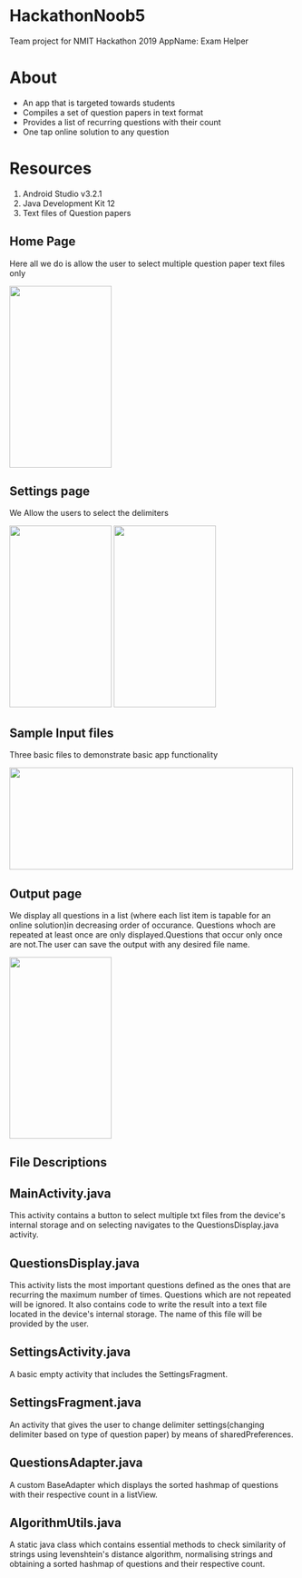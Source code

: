 # HackathonNoob5
Team project for NMIT Hackathon 2019
AppName: Exam Helper

# About
* An app that is targeted towards students
* Compiles a set of question papers in text format
* Provides a list of recurring questions with their count 
* One tap online solution to any question
# Resources
1) Android Studio v3.2.1
2) Java Development Kit 12
3) Text files of Question papers
## Home Page
Here all we do is allow the user to select multiple question paper text files only

<img src ="https://user-images.githubusercontent.com/44922285/51634124-73740d00-1f79-11e9-87c5-1f6d6ac58b0d.jpeg" height="320" width="180">

## Settings page
We Allow the users to select the delimiters

<img src="https://user-images.githubusercontent.com/44922285/51634842-4163aa80-1f7b-11e9-9afb-807087d7cdba.jpeg" height="320" width="180">                               <img src="https://user-images.githubusercontent.com/44922285/51634712-f6e22e00-1f7a-11e9-8f4b-b75e248d1d7f.jpeg" height="320" width="180">

## Sample Input files
Three basic files to demonstrate basic app functionality

<img src="https://user-images.githubusercontent.com/44922285/51635561-11b5a200-1f7d-11e9-965b-e1205cfa6bfa.png" height="180" width="500">

## Output page
We display all questions in a list (where each list item is tapable for an online solution)in decreasing order of occurance.
Questions whoch are repeated at least once are only displayed.Questions that occur only once are not.The user can save the output
with any desired file name.

<img src="https://user-images.githubusercontent.com/44922285/51658436-0c347800-1fce-11e9-9777-f11beb01d7cd.jpeg" height="320" width="180">

## File Descriptions
## MainActivity.java
This activity contains a button to select multiple txt files from the device's internal storage and on selecting navigates to the QuestionsDisplay.java activity.

## QuestionsDisplay.java
This activity lists the most important questions defined as the ones that are recurring the maximum number of times. Questions which are not repeated will be ignored.
It also contains code to write the result into a text file located in the device's internal storage. The name of this file will be provided by the user.

## SettingsActivity.java
A basic empty activity that includes the SettingsFragment.

## SettingsFragment.java
An activity that gives the user to change delimiter settings(changing delimiter based on type of question paper) by means of sharedPreferences.

## QuestionsAdapter.java
A custom BaseAdapter which displays the sorted hashmap of questions with their respective count in a listView.

## AlgorithmUtils.java
A static java class which contains essential methods to check similarity of strings using levenshtein's distance algorithm, normalising strings and obtaining a sorted hashmap of questions and their respective count.
